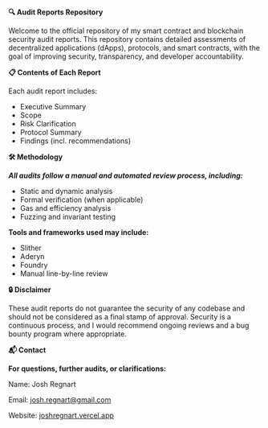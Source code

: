 **🔍 Audit Reports Repository**

Welcome to the official repository of my smart contract and blockchain security audit reports. This repository contains detailed assessments of decentralized applications (dApps), protocols, and smart contracts, with the goal of improving security, transparency, and developer accountability.



**📋 Contents of Each Report**


Each audit report includes:
- Executive Summary
- Scope
- Risk Clarification 
- Protocol Summary
- Findings (incl. recommendations)


**🛠 Methodology**


***All audits follow a manual and automated review process, including:***

- Static and dynamic analysis
- Formal verification (when applicable)
- Gas and efficiency analysis
- Fuzzing and invariant testing

****Tools and frameworks used may include:****

- Slither
- Aderyn
- Foundry
- Manual line-by-line review


**🔒 Disclaimer**


These audit reports do not guarantee the security of any codebase and should not be considered as a final stamp of approval. Security is a continuous process, and I would recommend ongoing reviews and a bug bounty program where appropriate.


**📬 Contact**


****For questions, further audits, or clarifications:****

Name: Josh Regnart

Email: [josh.regnart@gmail.com](josh.regnart@gmail.com)

Website: [joshregnart.vercel.app](joshregnart.vercel.app)
